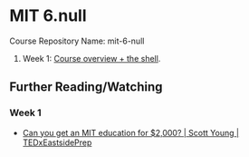 # MIT 6.null
Course Repository Name: mit-6-null

1. Week 1: [Course overview + the shell](https://missing.csail.mit.edu/2020/course-shell/).


## Further Reading/Watching
### Week 1
- [Can you get an MIT education for $2,000? | Scott Young | TEDxEastsidePrep](https://www.youtube.com/watch?v=piSLobJfZ3c)